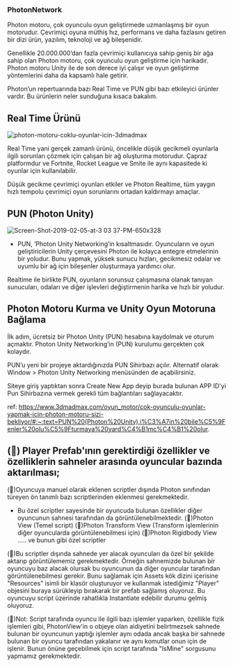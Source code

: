 ### PhotonNetwork


Photon motoru, çok oyunculu oyun geliştirmede uzmanlaşmış bir oyun motorudur. Çevrimiçi oyuna müthiş hız, performans ve daha fazlasını getiren bir dizi ürün, yazılım, teknoloji ve ağ bileşenidir.

Genellikle 20.000.000’dan fazla çevrimiçi kullanıcıya sahip geniş bir ağa sahip olan Photon motoru, çok oyunculu oyun geliştirme için harikadır. Photon motoru Unity ile de son derece iyi çalışır ve oyun geliştirme yöntemlerini daha da kapsamlı hale getirir.

Photon’un repertuarında bazı Real Time ve PUN gibi bazı etkileyici ürünler vardır. Bu ürünlerin neler sunduğuna kısaca bakalım.


## Real Time Ürünü

![photon-motoru-coklu-oyunlar-icin-3dmadmax](https://user-images.githubusercontent.com/56971277/195547326-6ff3563c-e0dd-4dc6-afd8-e39701882734.jpg)

Real Time yani gerçek zamanlı ürünü, öncelikle düşük gecikmeli oyunlarla ilgili sorunları çözmek için çalışan bir ağ oluşturma motorudur. Çapraz platformdur ve Fortnite, Rocket League ve Smite ile aynı kapasitede ki oyunlar için kullanılabilir.

Düşük gecikme çevrimiçi oyunları etkiler ve Photon Realtime, tüm yaygın hızlı tempolu çevrimiçi oyun sorunlarını ortadan kaldırmayı amaçlar.


## PUN (Photon Unity)


![Screen-Shot-2019-02-05-at-3 03 37-PM-650x328](https://user-images.githubusercontent.com/56971277/195548046-4e194e8e-02f2-42f3-9e05-373851eb90d3.png)

- PUN, ‘Photon Unity Networking’in kısaltmasıdır. Oyuncuların ve oyun geliştiricilerin Unity çerçevesini Photon ile kolayca entegre etmelerinin bir yoludur. Bunu yapmak, yüksek sunucu hızları, gecikmesiz odalar ve uyumlu bir ağ için bileşenler oluşturmaya yardımcı olur.

Realtime ile birlikte PUN, oyunların sorunsuz çalışmasına olanak tanıyan sunucuları, odaları ve diğer işlevleri değiştirmenin harika ve hızlı bir yoludur.

## Photon Motoru Kurma ve Unity Oyun Motoruna Bağlama

İlk adım, ücretsiz bir Photon Unity (PUN) hesabına kaydolmak ve oturum açmaktır. Photon Unity Networking’in (PUN) kurulumu gerçekten çok kolaydır.

PUN’u yeni bir projeye aktardığınızda PUN Sihirbazı açılır. Alternatif olarak Window > Photon Unity Networking menüsünden de açabilirsiniz.

Siteye giriş yaptıktan sonra Create New App deyip burada bulunan APP ID'yi Pun Sihirbazına vermek gerekli tüm bağlantıları sağlayacaktır.


ref: https://www.3dmadmax.com/oyun_motor/cok-oyunculu-oyunlar-yapmak-icin-photon-motoru-sizi-bekliyor/#:~:text=PUN%20(Photon%20Unity),i%C3%A7in%20bile%C5%9Fenler%20olu%C5%9Fturmaya%20yard%C4%B1mc%C4%B1%20olur.


## (&#x1F535;) Player Prefab'ının gerektirdiği özellikler ve özelliklerin sahneler arasında oyuncular bazında aktarılması;

(&#x1F53D;)Oyuncuya manuel olarak eklenen scriptler dışında Photon sınıfından türeyen ön tanımlı bazı scriptlerinden eklenmesi gerekmektedir.
- Bu özel scriptler sayesinde bir oyuncuda bulunan özellikler diğer oyuncunun sahnesi tarafından da görüntülenebilmektedir.
     (&#x1F536;)Photon View (Temel script)
     (&#x1F536;)Photon Transform View (Transform işlemlerinin diğer oyuncularda görüntülenebilmesi için)
     (&#x1F536;)Photon Rigidbody View ..... ve bunun gibi özel scriptler
     

(&#x1F53D;)Bu scriptler dışında sahnede yer alacak oyuncuları da özel bir şekilde aktarıp görüntülememiz gerekmektedir.
    Örneğin sahnemizde bulunan bir oyuncuyu baz alacak olursak bu oyuncunun da diğer oyuncular tarafından görüntülenebilmesi gerekir.
Bunu sağlamak için Assets kök dizini içerisine "Resources" isimli bir klasör oluşturuyor ve kullanmak istediğimiz "Player" objesini buraya sürükleyip bırakarak bir prefab sağlamış oluyoruz. Bu oyuncuyu script üzerinde rahatlıkla Instantiate edebilir durumu gelmiş oluyoruz. 


(&#x1F534;)Not: Script tarafında oyuncu ile ilgili bazı işlemler yaparken, özellikle fizik işlemleri gibi, PhotonView'in o objeye olan aidiyetini belirtmezsek sahnede bulunan bir oyuncunun yaptığı işlemler aynı odada ancak başka bir sahnede bulunan bir oyuncu tarafından yakalanır ve aynı komutlar onun için de işlenir. Bunun önüne geçebilmek için script tarafında "IsMine" sorgusunu yapmamız gerekmektedir.



